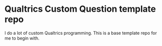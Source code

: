 Qualtrics Custom Question template repo
====

I do a lot of custom Qualtrics programming. This is a base template repo for me to begin with.
